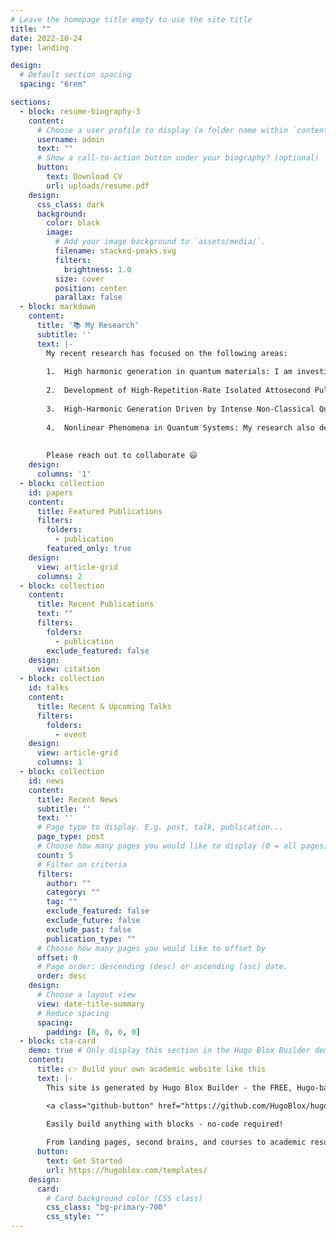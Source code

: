 ```yaml
---
# Leave the homepage title empty to use the site title
title: ""
date: 2022-10-24
type: landing

design:
  # Default section spacing
  spacing: "6rem"

sections:
  - block: resume-biography-3
    content:
      # Choose a user profile to display (a folder name within `content/authors/`)
      username: admin
      text: ""
      # Show a call-to-action button under your biography? (optional)
      button:
        text: Download CV
        url: uploads/resume.pdf
    design:
      css_class: dark
      background:
        color: black
        image:
          # Add your image background to `assets/media/`.
          filename: stacked-peaks.svg
          filters:
            brightness: 1.0
          size: cover
          position: center
          parallax: false
  - block: markdown
    content:
      title: '📚 My Research'
      subtitle: ''
      text: |-
        My recent research has focused on the following areas:
        
        1.	High harmonic generation in quantum materials: I am investigating the influence of many-body effect, such as excitonic resonances on high-harmonic generation (HHG) in quantum materials, both experimentally and theoretically. This work includes studying how excitons impact the HHG process and the resulting attosecond time delays of the harmonics. Through high-harmonic spectroscopy, we aim to reveal coherent many-body effects in quantum materials.
        
        2.	Development of High-Repetition-Rate Isolated Attosecond Pulse Sources from solids: I am working on generating isolated attosecond pulses (IAPs) with high repetition rates for both experimental and theoretical applications. These pulses are crucial for precise pump-probe measurements in attosecond science. Our approach leverages an optical parametric chirped pulse amplification (OPCPA) system, achieving repetition rates of up to 1 MHz. This allows us to produce IAPs with unprecedented repetition rates, which are particularly advantageous for experiments requiring low single-shot signal rates. Additionally, I am developing advanced theoretical models, including the semiconductor Bloch equation (SBE) and time-dependent Schrödinger equation (TDSE), to understand the underlying physical processes.
        
        3.	High-Harmonic Generation Driven by Intense Non-Classical Quantum Light: I am exploring the physics of using intense quantum light as a pump for high-harmonic generation (HHG) in solids. This approach not only enables the generation of non-classical extreme ultraviolet (EUV) light but also extends the HHG cutoff compared to conventional coherent pumps. My work involves developing theoretical models, such as SBEs incorporating non-classical pumps, to understand and predict the behavior of HHG in this regime.
        
        4.	Nonlinear Phenomena in Quantum Systems: My research also delves into nonlinear phenomena across various quantum systems, primarily within the mean-field framework, but also including the effects of quantum phenomena such as spin-orbit coupling and beyond-mean-field corrections due to quantum fluctuations. I am particularly interested in nonlinear waves, vortices, and solitons in nonlinear optics.
        
        
        Please reach out to collaborate 😃
    design:
      columns: '1'
  - block: collection
    id: papers
    content:
      title: Featured Publications
      filters:
        folders:
          - publication
        featured_only: true
    design:
      view: article-grid
      columns: 2
  - block: collection
    content:
      title: Recent Publications
      text: ""
      filters:
        folders:
          - publication
        exclude_featured: false
    design:
      view: citation
  - block: collection
    id: talks
    content:
      title: Recent & Upcoming Talks
      filters:
        folders:
          - event
    design:
      view: article-grid
      columns: 1
  - block: collection
    id: news
    content:
      title: Recent News
      subtitle: ''
      text: ''
      # Page type to display. E.g. post, talk, publication...
      page_type: post
      # Choose how many pages you would like to display (0 = all pages)
      count: 5
      # Filter on criteria
      filters:
        author: ""
        category: ""
        tag: ""
        exclude_featured: false
        exclude_future: false
        exclude_past: false
        publication_type: ""
      # Choose how many pages you would like to offset by
      offset: 0
      # Page order: descending (desc) or ascending (asc) date.
      order: desc
    design:
      # Choose a layout view
      view: date-title-summary
      # Reduce spacing
      spacing:
        padding: [0, 0, 0, 0]
  - block: cta-card
    demo: true # Only display this section in the Hugo Blox Builder demo site
    content:
      title: 👉 Build your own academic website like this
      text: |-
        This site is generated by Hugo Blox Builder - the FREE, Hugo-based open source website builder trusted by 250,000+ academics like you.

        <a class="github-button" href="https://github.com/HugoBlox/hugo-blox-builder" data-color-scheme="no-preference: light; light: light; dark: dark;" data-icon="octicon-star" data-size="large" data-show-count="true" aria-label="Star HugoBlox/hugo-blox-builder on GitHub">Star</a>

        Easily build anything with blocks - no-code required!
        
        From landing pages, second brains, and courses to academic resumés, conferences, and tech blogs.
      button:
        text: Get Started
        url: https://hugoblox.com/templates/
    design:
      card:
        # Card background color (CSS class)
        css_class: "bg-primary-700"
        css_style: ""
---
```

